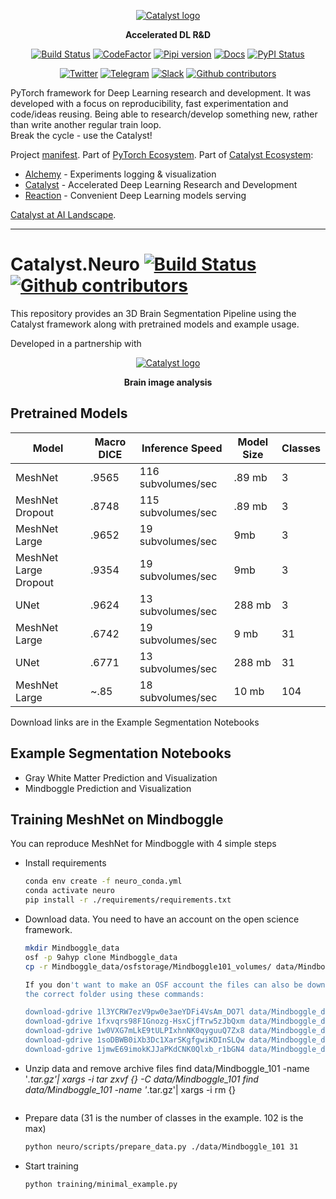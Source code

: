 <div align="center">


[![Catalyst logo](https://raw.githubusercontent.com/catalyst-team/catalyst-pics/master/pics/catalyst_logo.png)](https://github.com/catalyst-team/catalyst)

**Accelerated DL R&D**

[![Build Status](http://66.248.205.49:8111/app/rest/builds/buildType:id:Catalyst_Deploy/statusIcon.svg)](http://66.248.205.49:8111/project.html?projectId=Catalyst&tab=projectOverview&guest=1)
[![CodeFactor](https://www.codefactor.io/repository/github/catalyst-team/catalyst/badge)](https://www.codefactor.io/repository/github/catalyst-team/catalyst)
[![Pipi version](https://img.shields.io/pypi/v/catalyst.svg)](https://pypi.org/project/catalyst/)
[![Docs](https://img.shields.io/badge/dynamic/json.svg?label=docs&url=https%3A%2F%2Fpypi.org%2Fpypi%2Fcatalyst%2Fjson&query=%24.info.version&colorB=brightgreen&prefix=v)](https://catalyst-team.github.io/catalyst/index.html)
[![PyPI Status](https://pepy.tech/badge/catalyst)](https://pepy.tech/project/catalyst)

[![Twitter](https://img.shields.io/badge/news-on%20twitter-499feb)](https://twitter.com/catalyst_core)
[![Telegram](https://img.shields.io/badge/channel-on%20telegram-blue)](https://t.me/catalyst_team)
[![Slack](https://img.shields.io/badge/Catalyst-slack-success)](https://join.slack.com/t/catalyst-team-core/shared_invite/zt-d9miirnn-z86oKDzFMKlMG4fgFdZafw)
[![Github contributors](https://img.shields.io/github/contributors/catalyst-team/catalyst.svg?logo=github&logoColor=white)](https://github.com/catalyst-team/catalyst/graphs/contributors)

</div>

PyTorch framework for Deep Learning research and development.
It was developed with a focus on reproducibility,
fast experimentation and code/ideas reusing.
Being able to research/develop something new,
rather than write another regular train loop. <br/>
Break the cycle - use the Catalyst!

Project [manifest](https://github.com/catalyst-team/catalyst/blob/master/MANIFEST.md). Part of [PyTorch Ecosystem](https://pytorch.org/ecosystem/). Part of [Catalyst Ecosystem](https://docs.google.com/presentation/d/1D-yhVOg6OXzjo9K_-IS5vSHLPIUxp1PEkFGnpRcNCNU/edit?usp=sharing):
- [Alchemy](https://github.com/catalyst-team/alchemy) - Experiments logging & visualization
- [Catalyst](https://github.com/catalyst-team/catalyst) - Accelerated Deep Learning Research and Development
- [Reaction](https://github.com/catalyst-team/reaction) - Convenient Deep Learning models serving

[Catalyst at AI Landscape](https://landscape.lfai.foundation/selected=catalyst).

---

# Catalyst.Neuro [![Build Status](https://travis-ci.com/catalyst-team/neuro.svg?branch=master)](https://travis-ci.com/catalyst-team/neuro) [![Github contributors](https://img.shields.io/github/contributors/catalyst-team/neuro.svg?logo=github&logoColor=white)](https://github.com/catalyst-team/neuro/graphs/contributors)


This repository provides an 3D Brain Segmentation Pipeline using the Catalyst
framework along with pretrained models and example usage.

Developed in a partnership with

<div align="center">

[![Catalyst logo](https://raw.githubusercontent.com/catalyst-team/catalyst-pics/master/third_party_pics/TReNDS_logo.png)](https://trendscenter.org)

**Brain image analysis**

</div>

## Pretrained Models

| Model      | Macro DICE |  Inference Speed | Model Size | Classes
| -----------| ----------- |----------- |----------- |----------- |
| MeshNet     | .9565 | 116 subvolumes/sec | .89 mb | 3
| MeshNet Dropout  | .8748 | 115 subvolumes/sec | .89 mb | 3
| MeshNet Large  | .9652 | 19 subvolumes/sec | 9mb | 3
| MeshNet Large Dropout  | .9354 | 19 subvolumes/sec | 9mb | 3
| UNet  | .9624  | 13 subvolumes/sec |  288 mb | 3
| MeshNet Large | .6742 | 19 subvolumes/sec |  9 mb | 31
| UNet  | .6771 | 13 subvolumes/sec |  288 mb | 31
| MeshNet Large | ~.85 | 18 subvolumes/sec |  10 mb | 104

Download links are in the Example Segmentation Notebooks

## Example Segmentation Notebooks
* Gray White Matter Prediction and Visualization
* Mindboggle Prediction and Visualization

## Training MeshNet on Mindboggle

You can reproduce MeshNet for Mindboggle with 4 simple steps
- Install requirements
    ```bash
    conda env create -f neuro_conda.yml
    conda activate neuro
    pip install -r ./requirements/requirements.txt
    ```
- Download data. You need to have an account on the open science framework.
    ```bash
    mkdir Mindboggle_data
    osf -p 9ahyp clone Mindboggle_data
    cp -r Mindboggle_data/osfstorage/Mindboggle101_volumes/ data/Mindboggle_data/

    If you don't want to make an OSF account the files can also be downloaded
    the correct folder using these commands:

    download-gdrive 1l3YCRW7ezV9pw0e3aeYDFi4VsAm_DO7l data/Mindboggle_data/
    download-gdrive 1fxvqrs98F1Gnozg-HsxCjfTrw5zJbQxm data/Mindboggle_data/
    download-gdrive 1w0VXG7mLkE9tULPIxhnNK0qyguuQ7Zx8 data/Mindboggle_data/
    download-gdrive 1soDBWB0iXb3Dc1XarSKgfgwiKDInSLQw data/Mindboggle_data/
    download-gdrive 1jmwE69imokKJJaPKdCNK0Qlxb_r1bGN4 data/Mindboggle_data/

- Unzip data and remove archive files
    find data/Mindboggle_101 -name '*.tar.gz'| xargs -i tar zxvf {} -C data/Mindboggle_101
    find data/Mindboggle_101 -name '*.tar.gz'| xargs -i rm {}
    ```
- Prepare data (31 is the number of classes in the example. 102 is the max)
    ```bash
    python neuro/scripts/prepare_data.py ./data/Mindboggle_101 31
    ```
- Start training
    ```bash
    python training/minimal_example.py
